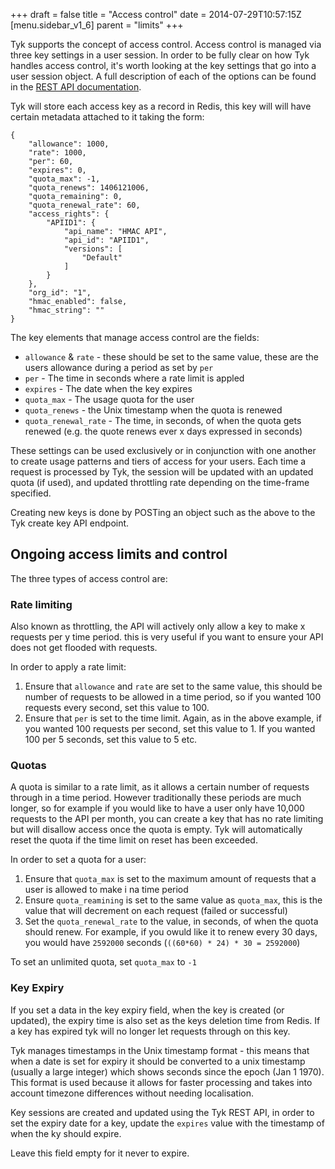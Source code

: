 +++
draft = false
title = "Access control"
date = 2014-07-29T10:57:15Z
[menu.sidebar_v1_6]
    parent = "limits"
+++

Tyk supports the concept of access control. Access control is managed via three key settings in a user session. 
In order to be fully clear on how Tyk handles access control, it's worth looking at the key settings that go into a user session
object. A full description of each of the options can be found in the [REST API documentation](http://localhost:1313/rest-api/overview).

Tyk will store each access key as a record in Redis, this key will will have certain metadata attached to it taking the form:

    {
        "allowance": 1000,
        "rate": 1000,
        "per": 60,
        "expires": 0,
        "quota_max": -1,
        "quota_renews": 1406121006,
        "quota_remaining": 0,
        "quota_renewal_rate": 60,
        "access_rights": {
            "APIID1": {
                "api_name": "HMAC API",
                "api_id": "APIID1",
                "versions": [
                    "Default"
                ]
            }
        },
        "org_id": "1",
        "hmac_enabled": false,
        "hmac_string": ""
    }
    
The key elements that manage access control are the fields:

- `allowance` & `rate` - these should be set to the same value, these are the users allowance during a period as set by `per`
- `per` - The time in seconds where a rate limit is appled
- `expires` - The date when the key expires
- `quota_max` - The usage quota for the user
- `quota_renews` - the Unix timestamp when the quota is renewed
- `quota_renewal_rate` - The time, in seconds, of when the quota gets renewed (e.g. the quote renews ever x days expressed in seconds)

These settings can be used exclusively or in conjunction with one another to create usage patterns and tiers of access for your users. Each 
time a request is processed by Tyk, the session will be updated with an updated quota (if used), and updated throttling rate depending on the 
time-frame specified.

Creating new keys is done by POSTing an object such as the above to the Tyk create key API endpoint.

## Ongoing access limits and control

The three types of access control are:

### Rate limiting

Also known as throttling, the API will actively only allow a key to make x requests per y time period. this is very useful if you want to ensure your API
does not get flooded with requests.

In order to apply a rate limit:

1. Ensure that `allowance` and `rate` are set to the same value, this should be number of requests to be allowed in a time period, so if you wanted 100 requests every second, set this value to 100.
2. Ensure that `per` is set to the time limit. Again, as in the above example, if you wanted 100 requests per second, set this value to 1. If you wanted 100 per 5 seconds, set this value to 5 etc.

### Quotas

A quota is similar to a rate limit, as it allows a certain number of requests through in a time period. However traditionally these periods are much longer,
so for example if you would like to have a user only have 10,000 requests to the API per month, you can create a key that has no rate limiting but will disallow
access once the quota is empty. Tyk will automatically reset the quota if the time limit on reset has been exceeded.

In order to set a quota for a user:

1. Ensure that `quota_max` is set to the maximum amount of requests that a user is allowed to make i na time period
2. Ensure `quota_reamining` is set to the same value as `quota_max`, this is the value that will decrement on each request (failed or successful)
3. Set the `quota_renewal_rate` to the value, in seconds, of when the quota should renew. For example, if you owuld like it to renew every 30 days, you would have `2592000` seconds (`((60*60) * 24) * 30 = 2592000`)

To set an unlimited quota, set `quota_max` to `-1`

### Key Expiry

If you set a data in the key expiry field, when the key is created (or updated), the expiry time is also set as the keys deletion time from Redis. If a key has expired
tyk will no longer let requests through on this key.

Tyk manages timestamps in the Unix timestamp format - this means that when a date is set for expiry it should be converted to a unix timestamp 
(usually a large integer) which shows seconds since the epoch (Jan 1 1970). This format is used because it allows for faster processing and takes 
into account timezone differences without needing localisation.

Key sessions are created and updated using the Tyk REST API, in order to set the expiry date for a key, update the `expires` value with the timestamp of 
when the ky should expire.

Leave this field empty for it never to expire.
